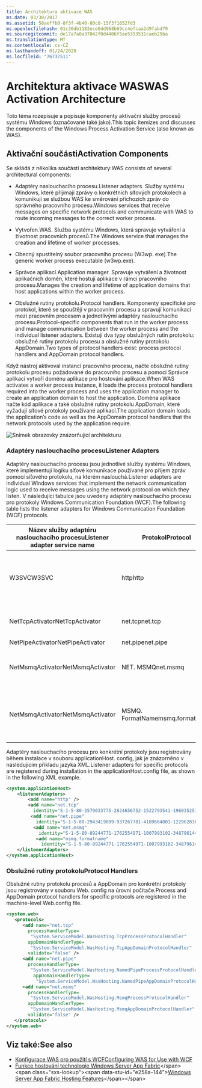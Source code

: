 ```yaml
---
title: Architektura aktivace WAS
ms.date: 03/30/2017
ms.assetid: 58aeffb0-8f3f-4b40-80c8-15f3f1652fd3
ms.openlocfilehash: 01c30db1182ece6dd968b69cc4efcaa2d9fabd79
ms.sourcegitcommit: de17a7a0a37042f0d4406f5ae5393531caeb25ba
ms.translationtype: MT
ms.contentlocale: cs-CZ
ms.lasthandoff: 01/24/2020
ms.locfileid: "76737511"
---
```

# <a name="was-activation-architecture"></a><span data-ttu-id="e258a-102">Architektura aktivace WAS</span><span class="sxs-lookup"><span data-stu-id="e258a-102">WAS Activation Architecture</span></span>
<span data-ttu-id="e258a-103">Toto téma rozepisuje a popisuje komponenty aktivační služby procesů systému Windows (označované také jako).</span><span class="sxs-lookup"><span data-stu-id="e258a-103">This topic itemizes and discusses the components of the Windows Process Activation Service (also known as WAS).</span></span>  
  
## <a name="activation-components"></a><span data-ttu-id="e258a-104">Aktivační součásti</span><span class="sxs-lookup"><span data-stu-id="e258a-104">Activation Components</span></span>  
 <span data-ttu-id="e258a-105">Se skládá z několika součástí architektury:</span><span class="sxs-lookup"><span data-stu-id="e258a-105">WAS consists of several architectural components:</span></span>  
  
- <span data-ttu-id="e258a-106">Adaptéry naslouchacího procesu.</span><span class="sxs-lookup"><span data-stu-id="e258a-106">Listener adapters.</span></span> <span data-ttu-id="e258a-107">Služby systému Windows, které přijímají zprávy o konkrétních síťových protokolech a komunikují se službou WAS ke směrování příchozích zpráv do správného pracovního procesu.</span><span class="sxs-lookup"><span data-stu-id="e258a-107">Windows services that receive messages on specific network protocols and communicate with WAS to route incoming messages to the correct worker process.</span></span>  
  
- <span data-ttu-id="e258a-108">Vytvořen.</span><span class="sxs-lookup"><span data-stu-id="e258a-108">WAS.</span></span> <span data-ttu-id="e258a-109">Služba systému Windows, která spravuje vytváření a životnost pracovních procesů.</span><span class="sxs-lookup"><span data-stu-id="e258a-109">The Windows service that manages the creation and lifetime of worker processes.</span></span>  
  
- <span data-ttu-id="e258a-110">Obecný spustitelný soubor pracovního procesu (W3wp. exe).</span><span class="sxs-lookup"><span data-stu-id="e258a-110">The generic worker process executable (w3wp.exe).</span></span>  
  
- <span data-ttu-id="e258a-111">Správce aplikací.</span><span class="sxs-lookup"><span data-stu-id="e258a-111">Application manager.</span></span> <span data-ttu-id="e258a-112">Spravuje vytváření a životnost aplikačních domén, které hostují aplikace v rámci pracovního procesu.</span><span class="sxs-lookup"><span data-stu-id="e258a-112">Manages the creation and lifetime of application domains that host applications within the worker process.</span></span>  
  
- <span data-ttu-id="e258a-113">Obslužné rutiny protokolu.</span><span class="sxs-lookup"><span data-stu-id="e258a-113">Protocol handlers.</span></span> <span data-ttu-id="e258a-114">Komponenty specifické pro protokol, které se spouštějí v pracovním procesu a spravují komunikaci mezi pracovním procesem a jednotlivými adaptéry naslouchacího procesu.</span><span class="sxs-lookup"><span data-stu-id="e258a-114">Protocol-specific components that run in the worker process and manage communication between the worker process and the individual listener adapters.</span></span> <span data-ttu-id="e258a-115">Existují dva typy obslužných rutin protokolu: obslužné rutiny protokolu procesu a obslužné rutiny protokolu AppDomain.</span><span class="sxs-lookup"><span data-stu-id="e258a-115">Two types of protocol handlers exist: process protocol handlers and AppDomain protocol handlers.</span></span>  
  
 <span data-ttu-id="e258a-116">Když nástroj aktivoval instanci pracovního procesu, načte obslužné rutiny protokolu procesu požadované do pracovního procesu a pomocí Správce aplikací vytvoří doménu aplikace pro hostování aplikace.</span><span class="sxs-lookup"><span data-stu-id="e258a-116">When WAS activates a worker process instance, it loads the process protocol handlers required into the worker process and uses the application manager to create an application domain to host the application.</span></span> <span data-ttu-id="e258a-117">Doména aplikace načte kód aplikace a také obslužné rutiny protokolu AppDomain, které vyžadují síťové protokoly používané aplikací.</span><span class="sxs-lookup"><span data-stu-id="e258a-117">The application domain loads the application’s code as well as the AppDomain protocol handlers that the network protocols used by the application require.</span></span>  
  
 ![Snímek obrazovky znázorňující architekturu](./media/was-activation-architecture/windows-process-application-service-architecture.gif)  
  
### <a name="listener-adapters"></a><span data-ttu-id="e258a-119">Adaptéry naslouchacího procesu</span><span class="sxs-lookup"><span data-stu-id="e258a-119">Listener Adapters</span></span>  
 <span data-ttu-id="e258a-120">Adaptéry naslouchacího procesu jsou jednotlivé služby systému Windows, které implementují logiku síťové komunikace používané pro příjem zpráv pomocí síťového protokolu, na kterém naslouchá.</span><span class="sxs-lookup"><span data-stu-id="e258a-120">Listener adapters are individual Windows services that implement the network communication logic used to receive messages using the network protocol on which they listen.</span></span> <span data-ttu-id="e258a-121">V následující tabulce jsou uvedeny adaptéry naslouchacího procesu pro protokoly Windows Communication Foundation (WCF).</span><span class="sxs-lookup"><span data-stu-id="e258a-121">The following table lists the listener adapters for Windows Communication Foundation (WCF) protocols.</span></span>  
  
|<span data-ttu-id="e258a-122">Název služby adaptéru naslouchacího procesu</span><span class="sxs-lookup"><span data-stu-id="e258a-122">Listener adapter service name</span></span>|<span data-ttu-id="e258a-123">Protokol</span><span class="sxs-lookup"><span data-stu-id="e258a-123">Protocol</span></span>|<span data-ttu-id="e258a-124">Poznámky</span><span class="sxs-lookup"><span data-stu-id="e258a-124">Notes</span></span>|  
|-----------------------------------|--------------|-----------|  
|<span data-ttu-id="e258a-125">W3SVC</span><span class="sxs-lookup"><span data-stu-id="e258a-125">W3SVC</span></span>|<span data-ttu-id="e258a-126">http</span><span class="sxs-lookup"><span data-stu-id="e258a-126">http</span></span>|<span data-ttu-id="e258a-127">Společná součást, která poskytuje aktivaci protokolem HTTP pro IIS 7,0 a WCF.</span><span class="sxs-lookup"><span data-stu-id="e258a-127">Common component that provides HTTP activation for both IIS 7.0 and WCF.</span></span>|  
|<span data-ttu-id="e258a-128">NetTcpActivator</span><span class="sxs-lookup"><span data-stu-id="e258a-128">NetTcpActivator</span></span>|<span data-ttu-id="e258a-129">net.tcp</span><span class="sxs-lookup"><span data-stu-id="e258a-129">net.tcp</span></span>|<span data-ttu-id="e258a-130">Závisí na službě NetTcpPortSharing.</span><span class="sxs-lookup"><span data-stu-id="e258a-130">Depends on the NetTcpPortSharing service.</span></span>|  
|<span data-ttu-id="e258a-131">NetPipeActivator</span><span class="sxs-lookup"><span data-stu-id="e258a-131">NetPipeActivator</span></span>|<span data-ttu-id="e258a-132">net.pipe</span><span class="sxs-lookup"><span data-stu-id="e258a-132">net.pipe</span></span>||  
|<span data-ttu-id="e258a-133">NetMsmqActivator</span><span class="sxs-lookup"><span data-stu-id="e258a-133">NetMsmqActivator</span></span>|<span data-ttu-id="e258a-134">NET. MSMQ</span><span class="sxs-lookup"><span data-stu-id="e258a-134">net.msmq</span></span>|<span data-ttu-id="e258a-135">Pro použití s aplikacemi služby Řízení front zpráv založeným na WCF.</span><span class="sxs-lookup"><span data-stu-id="e258a-135">For use with WCF-based Message Queuing applications.</span></span>|  
|<span data-ttu-id="e258a-136">NetMsmqActivator</span><span class="sxs-lookup"><span data-stu-id="e258a-136">NetMsmqActivator</span></span>|<span data-ttu-id="e258a-137">MSMQ. FormatName</span><span class="sxs-lookup"><span data-stu-id="e258a-137">msmq.formatname</span></span>|<span data-ttu-id="e258a-138">Poskytuje zpětnou kompatibilitu se stávajícími aplikacemi služby Řízení front zpráv.</span><span class="sxs-lookup"><span data-stu-id="e258a-138">Provides backwards compatibility with existing Message Queuing applications.</span></span>|  
  
 <span data-ttu-id="e258a-139">Adaptéry naslouchacího procesu pro konkrétní protokoly jsou registrovány během instalace v souboru applicationHost. config, jak je znázorněno v následujícím příkladu jazyka XML.</span><span class="sxs-lookup"><span data-stu-id="e258a-139">Listener adapters for specific protocols are registered during installation in the applicationHost.config file, as shown in the following XML example.</span></span>  
  
```xml  
<system.applicationHost>  
    <listenerAdapters>  
        <add name="http" />  
        <add name="net.tcp"   
          identity="S-1-5-80-3579033775-2824656752-1522793541-1960352512-462907086" />  
         <add name="net.pipe"   
           identity="S-1-5-80-2943419899-937267781-4189664001-1229628381-3982115073" />  
          <add name="net.msmq"   
            identity="S-1-5-80-89244771-1762554971-1007993102-348796144-2203111529" />  
           <add name="msmq.formatname"   
             identity="S-1-5-80-89244771-1762554971-1007993102-348796144-2203111529" />  
    </listenerAdapters>  
</system.applicationHost>  
```  
  
### <a name="protocol-handlers"></a><span data-ttu-id="e258a-140">Obslužné rutiny protokolu</span><span class="sxs-lookup"><span data-stu-id="e258a-140">Protocol Handlers</span></span>  
 <span data-ttu-id="e258a-141">Obslužné rutiny protokolu procesů a AppDomain pro konkrétní protokoly jsou registrovány v souboru Web. config na úrovni počítače.</span><span class="sxs-lookup"><span data-stu-id="e258a-141">Process and AppDomain protocol handlers for specific protocols are registered in the machine-level Web.config file.</span></span>  
  
```xml  
<system.web>  
   <protocols>  
      <add name="net.tcp"   
        processHandlerType=  
         "System.ServiceModel.WasHosting.TcpProcessProtocolHandler"  
        appDomainHandlerType=  
         "System.ServiceModel.WasHosting.TcpAppDomainProtocolHandler"  
        validate="false" />  
      <add name="net.pipe"   
        processHandlerType=  
         "System.ServiceModel.WasHosting.NamedPipeProcessProtocolHandler"  
          appDomainHandlerType=  
           "System.ServiceModel.WasHosting.NamedPipeAppDomainProtocolHandler"/>  
      <add name="net.msmq"  
        processHandlerType=  
         "System.ServiceModel.WasHosting.MsmqProcessProtocolHandler"  
        appDomainHandlerType=  
         "System.ServiceModel.WasHosting.MsmqAppDomainProtocolHandler"  
        validate="false" />  
   </protocols>  
</system.web>  
```  
  
## <a name="see-also"></a><span data-ttu-id="e258a-142">Viz také:</span><span class="sxs-lookup"><span data-stu-id="e258a-142">See also</span></span>

- [<span data-ttu-id="e258a-143">Konfigurace WAS pro použití s WCF</span><span class="sxs-lookup"><span data-stu-id="e258a-143">Configuring WAS for Use with WCF</span></span>](../../../../docs/framework/wcf/feature-details/configuring-the-wpa--service-for-use-with-wcf.md)
- <span data-ttu-id="e258a-144">[Funkce hostování technologie Windows Server App Fabric](https://docs.microsoft.com/previous-versions/appfabric/ee677189(v=azure.10))</span><span class="sxs-lookup"><span data-stu-id="e258a-144">[Windows Server App Fabric Hosting Features](https://docs.microsoft.com/previous-versions/appfabric/ee677189(v=azure.10))</span></span>

